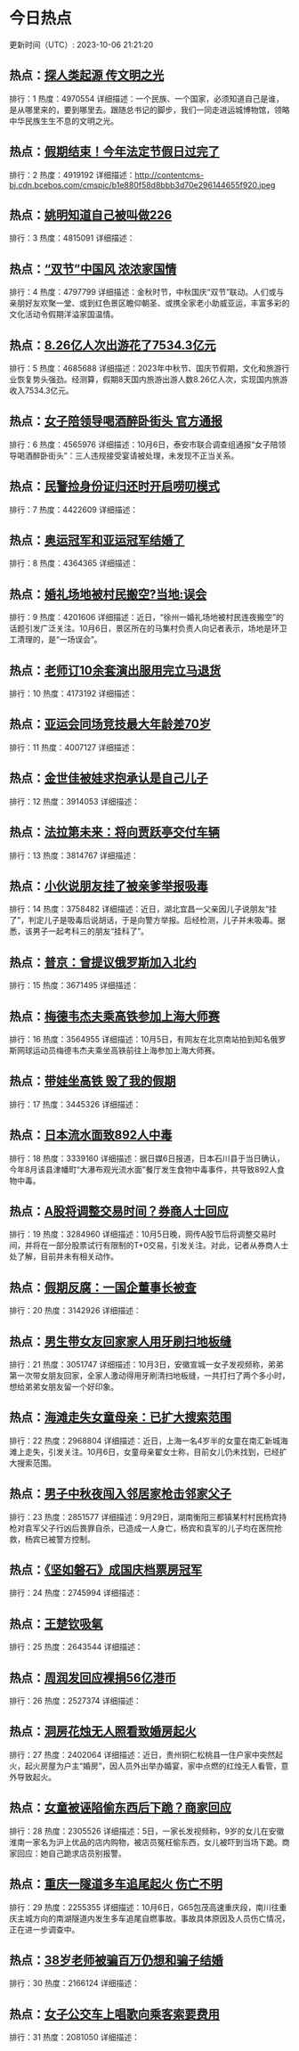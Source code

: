 # 今日热点

更新时间（UTC）: 2023-10-06 21:21:20

## 热点：[探人类起源 传文明之光](https://cn.bing.com/search?q=探人类起源传文明之光)
排行：1
热度：4970554
详细描述：一个民族、一个国家，必须知道自己是谁，是从哪里来的，要到哪里去。跟随总书记的脚步，我们一同走进运城博物馆，领略中华民族生生不息的文明之光。

## 热点：[假期结束！今年法定节假日过完了](https://cn.bing.com/search?q=假期结束！今年法定节假日过完了)
排行：2
热度：4919192
详细描述：http://contentcms-bj.cdn.bcebos.com/cmspic/b1e880f58d8bbb3d70e296144655f920.jpeg

## 热点：[姚明知道自己被叫做226](https://cn.bing.com/search?q=姚明知道自己被叫做226)
排行：3
热度：4815091
详细描述：

## 热点：[“双节”中国风 浓浓家国情](https://cn.bing.com/search?q=“双节”中国风浓浓家国情)
排行：4
热度：4797799
详细描述：金秋时节，中秋国庆“双节”联动。人们或与亲朋好友欢聚一堂、或到红色景区瞻仰朝圣、或携全家老小助威亚运，丰富多彩的文化活动令假期洋溢家国温情。

## 热点：[8.26亿人次出游花了7534.3亿元](https://cn.bing.com/search?q=8.26亿人次出游花了7534.3亿元)
排行：5
热度：4685688
详细描述：2023年中秋节、国庆节假期，文化和旅游行业恢复势头强劲。经测算，假期8天国内旅游出游人数8.26亿人次，实现国内旅游收入7534.3亿元。

## 热点：[女子陪领导喝酒醉卧街头 官方通报](https://cn.bing.com/search?q=女子陪领导喝酒醉卧街头官方通报)
排行：6
热度：4565976
详细描述：10月6日，泰安市联合调查组通报“女子陪领导喝酒醉卧街头”：三人违规接受宴请被处理，未发现不正当关系。

## 热点：[民警捡身份证归还时开启唠叨模式](https://cn.bing.com/search?q=民警捡身份证归还时开启唠叨模式)
排行：7
热度：4422609
详细描述：

## 热点：[奥运冠军和亚运冠军结婚了](https://cn.bing.com/search?q=奥运冠军和亚运冠军结婚了)
排行：8
热度：4364365
详细描述：

## 热点：[婚礼场地被村民搬空?当地:误会](https://cn.bing.com/search?q=婚礼场地被村民搬空?当地:误会)
排行：9
热度：4201606
详细描述：近日，“徐州一婚礼场地被村民连夜搬空”的话题引发广泛关注。10月6日，景区所在的马集村负责人向记者表示，场地是环卫工清理的，是“一场误会”。

## 热点：[老师订10余套演出服用完立马退货](https://cn.bing.com/search?q=老师订10余套演出服用完立马退货)
排行：10
热度：4173192
详细描述：

## 热点：[亚运会同场竞技最大年龄差70岁](https://cn.bing.com/search?q=亚运会同场竞技最大年龄差70岁)
排行：11
热度：4007127
详细描述：

## 热点：[金世佳被娃求抱承认是自己儿子](https://cn.bing.com/search?q=金世佳被娃求抱承认是自己儿子)
排行：12
热度：3914053
详细描述：

## 热点：[法拉第未来：将向贾跃亭交付车辆](https://cn.bing.com/search?q=法拉第未来：将向贾跃亭交付车辆)
排行：13
热度：3814767
详细描述：

## 热点：[小伙说朋友挂了被亲爹举报吸毒](https://cn.bing.com/search?q=小伙说朋友挂了被亲爹举报吸毒)
排行：14
热度：3758482
详细描述：近日，湖北宜昌一父亲因儿子说朋友“挂了”，判定儿子是吸毒后说胡话，于是向警方举报。后经检测，儿子并未吸毒。据悉，该男子一起考科三的朋友“挂科了”。

## 热点：[普京：曾提议俄罗斯加入北约](https://cn.bing.com/search?q=普京：曾提议俄罗斯加入北约)
排行：15
热度：3671495
详细描述：

## 热点：[梅德韦杰夫乘高铁参加上海大师赛](https://cn.bing.com/search?q=梅德韦杰夫乘高铁参加上海大师赛)
排行：16
热度：3564955
详细描述：10月5日，有网友在北京南站拍到知名俄罗斯网球运动员梅德韦杰夫乘坐高铁前往上海参加上海大师赛。

## 热点：[带娃坐高铁 毁了我的假期](https://cn.bing.com/search?q=带娃坐高铁毁了我的假期)
排行：17
热度：3445326
详细描述：

## 热点：[日本流水面致892人中毒](https://cn.bing.com/search?q=日本流水面致892人中毒)
排行：18
热度：3339160
详细描述：据日媒6日报道，日本石川县于当日确认，今年8月该县津幡町“大瀑布观光流水面”餐厅发生食物中毒事件，共导致892人食物中毒。

## 热点：[A股将调整交易时间？券商人士回应](https://cn.bing.com/search?q=A股将调整交易时间？券商人士回应)
排行：19
热度：3284960
详细描述：10月5日晚，网传A股节后将调整交易时间，并将在一部分股票试行有限制的T+0交易，引发关注。对此，记者从券商人士处了解，目前并未有相关动作。

## 热点：[假期反腐：一国企董事长被查](https://cn.bing.com/search?q=假期反腐：一国企董事长被查)
排行：20
热度：3142926
详细描述：

## 热点：[男生带女友回家家人用牙刷扫地板缝](https://cn.bing.com/search?q=男生带女友回家家人用牙刷扫地板缝)
排行：21
热度：3051747
详细描述：10月3日，安徽宣城一女子发视频称，弟弟第一次带女朋友回家，全家人激动得用牙刷清扫地板缝，一共打扫了两个多小时，想给弟弟女朋友留一个好印象。

## 热点：[海滩走失女童母亲：已扩大搜索范围](https://cn.bing.com/search?q=海滩走失女童母亲：已扩大搜索范围)
排行：22
热度：2968804
详细描述：近日，上海一名4岁半的女童在南汇新城海滩上走失，引发关注。10月6日，女童母亲翟女士称，目前女儿仍未找到，已经扩大搜索范围。

## 热点：[男子中秋夜闯入邻居家枪击邻家父子](https://cn.bing.com/search?q=男子中秋夜闯入邻居家枪击邻家父子)
排行：23
热度：2851577
详细描述：9月29日，湖南衡阳三都镇某村村民杨宾持枪对袁军父子行凶后畏罪自杀，已造成一人身亡，杨宾和袁军的儿子均在医院抢救，杨宾已被警方控制。

## 热点：[《坚如磐石》成国庆档票房冠军](https://cn.bing.com/search?q=《坚如磐石》成国庆档票房冠军)
排行：24
热度：2745994
详细描述：

## 热点：[王楚钦吸氧](https://cn.bing.com/search?q=王楚钦吸氧)
排行：25
热度：2643544
详细描述：

## 热点：[周润发回应裸捐56亿港币](https://cn.bing.com/search?q=周润发回应裸捐56亿港币)
排行：26
热度：2527374
详细描述：

## 热点：[洞房花烛无人照看致婚房起火](https://cn.bing.com/search?q=洞房花烛无人照看致婚房起火)
排行：27
热度：2402064
详细描述：近日，贵州铜仁松桃县一住户家中突然起火，起火房屋为户主“婚房”，因人员外出举办婚宴，家中点燃的红烛无人看管，意外导致起火。

## 热点：[女童被诬陷偷东西后下跪？商家回应](https://cn.bing.com/search?q=女童被诬陷偷东西后下跪？商家回应)
排行：28
热度：2305526
详细描述：5日，一家长发视频称，9岁的女儿在安徽淮南一家名为沪上优品的店内购物，被店员冤枉偷东西，女儿被吓到当场下跪。商家回应：她自己跪求店员别报警。

## 热点：[重庆一隧道多车追尾起火 伤亡不明](https://cn.bing.com/search?q=重庆一隧道多车追尾起火伤亡不明)
排行：29
热度：2255355
详细描述：10月6日，G65包茂高速重庆段，南川往重庆主城方向的南湖隧道内发生多车追尾自燃事故。事故具体原因及人员伤亡情况，正在进一步调查中。

## 热点：[38岁老师被骗百万仍想和骗子结婚](https://cn.bing.com/search?q=38岁老师被骗百万仍想和骗子结婚)
排行：30
热度：2166124
详细描述：

## 热点：[女子公交车上唱歌向乘客索要费用](https://cn.bing.com/search?q=女子公交车上唱歌向乘客索要费用)
排行：31
热度：2081050
详细描述：

